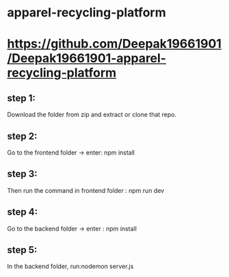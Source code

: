 # apparel-recycling-platform
# https://github.com/Deepak19661901/Deepak19661901-apparel-recycling-platform
## step 1:
Download the folder from zip and extract or clone that repo.

## step 2:
Go to the frontend folder -> enter: npm install

## step 3:
Then run the command in frontend folder : npm run dev

## step 4:
Go to the backend folder -> enter : npm install

## step 5:
In the backend folder, run:nodemon server.js
